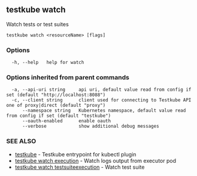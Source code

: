 ## testkube watch

Watch tests or test suites

```
testkube watch <resourceName> [flags]
```

### Options

```
  -h, --help   help for watch
```

### Options inherited from parent commands

```
  -a, --api-uri string     api uri, default value read from config if set (default "http://localhost:8088")
  -c, --client string      client used for connecting to Testkube API one of proxy|direct (default "proxy")
      --namespace string   Kubernetes namespace, default value read from config if set (default "testkube")
      --oauth-enabled      enable oauth
      --verbose            show additional debug messages
```

### SEE ALSO

* [testkube](testkube.md)	 - Testkube entrypoint for kubectl plugin
* [testkube watch execution](testkube_watch_execution.md)	 - Watch logs output from executor pod
* [testkube watch testsuiteexecution](testkube_watch_testsuiteexecution.md)	 - Watch test suite

